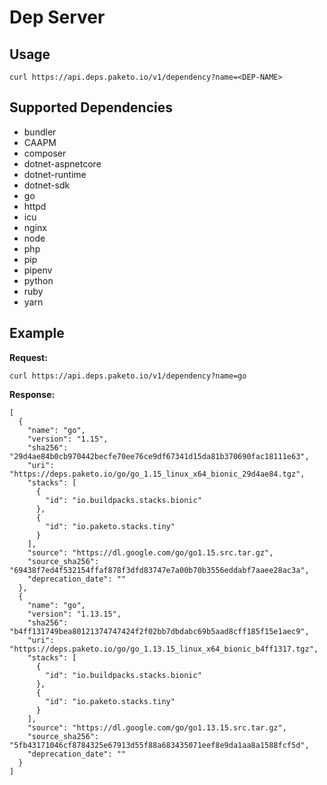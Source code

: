# Dep Server

## Usage
`curl https://api.deps.paketo.io/v1/dependency?name=<DEP-NAME>`

## Supported Dependencies
* bundler
* CAAPM
* composer
* dotnet-aspnetcore
* dotnet-runtime
* dotnet-sdk
* go
* httpd
* icu
* nginx
* node
* php
* pip
* pipenv
* python
* ruby
* yarn

## Example

**Request:**

`curl https://api.deps.paketo.io/v1/dependency?name=go`

**Response:**

```
[
  {
    "name": "go",
    "version": "1.15",
    "sha256": "29d4ae84b0cb970442becfe70ee76ce9df67341d15da81b370690fac18111e63",
    "uri": "https://deps.paketo.io/go/go_1.15_linux_x64_bionic_29d4ae84.tgz",
    "stacks": [
      {
        "id": "io.buildpacks.stacks.bionic"
      },
      {
        "id": "io.paketo.stacks.tiny"
      }
    ],
    "source": "https://dl.google.com/go/go1.15.src.tar.gz",
    "source_sha256": "69438f7ed4f532154ffaf878f3dfd83747e7a00b70b3556eddabf7aaee28ac3a",
    "deprecation_date": ""
  },
  {
    "name": "go",
    "version": "1.13.15",
    "sha256": "b4ff131749bea80121374747424f2f02bb7dbdabc69b5aad8cff185f15e1aec9",
    "uri": "https://deps.paketo.io/go/go_1.13.15_linux_x64_bionic_b4ff1317.tgz",
    "stacks": [
      {
        "id": "io.buildpacks.stacks.bionic"
      },
      {
        "id": "io.paketo.stacks.tiny"
      }
    ],
    "source": "https://dl.google.com/go/go1.13.15.src.tar.gz",
    "source_sha256": "5fb43171046cf8784325e67913d55f88a683435071eef8e9da1aa8a1588fcf5d",
    "deprecation_date": ""
  }
]
```
